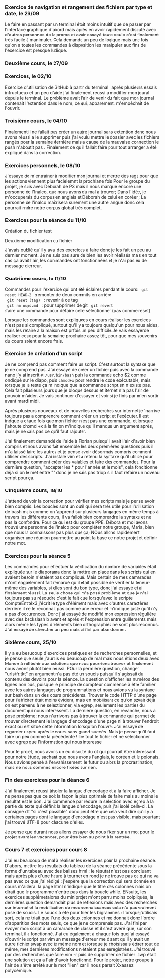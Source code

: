 
### Exercice de navigation et rangement des fichiers par type et date, le 26/09 
Le faire en passant par un terminal était moins intuitif que de passer par l'interface graphique d'abord 
mais après en avoir rapidement discuté avec d'autres personnes de la promo et avoir essayé toute seule 
c'est finalement très facile à manimuler. Cela demande un peu de logique mais une fois qu'on a toutes 
les commandes à disposition les manipuler aux fins de l'exercice est presque ludique.

### Deuxième cours, le 27/09

### Exercices, le 02/10 
Exercice d'utilisation de GitHub à partir du terminal : après plusieurs essais infructueux et un peu 
d'aide j'ai finalement reussi a modifier mon joural depuis le terminal. Le problème avait l'air de venir 
du fait que mon journal contenait l'extention dans le nom, ce qui, apparement, m'empêchait de l'ouvrir.

### Troisième cours, le 04/10 
Finalement il ne fallait pas créer un autre journal sans extention donc nous avons réussi a le supprimer 
puis j'ai voulu mettre le dossier avec les fichiers rangés pour la semaine dernière mais a cause de la 
mauvaise connection le push n'aboutit pas . Finalement ce qu'il fallait faire pour tout arranger a été 
expliqué dans la correction.

### Exercices personnels, le 08/10
J'essaye de m'entrainer à modifier mon journal et mettre des tags pour que les actions viennent plus 
facielemnt la prochiane fois Pour le groupe du projet, je suis avec Deborah de P3 mais il nous manque 
encore une personne de l'Inalco, que nous avons du mal à trouver; Dans l'idée, je m'occuperais du corpus 
en anglais et Déborah de celui en coréen; La personne de l'inalco maîtrisera surement une autre langue 
donc cela pourrait rndre notre corpus global très complet.

### Exercices pour la séance du 11/10
Création du fichier test

Deuxième modification du fichier

J'avais oublié qu'il y avai des exercices à faire donc je les fait un peu au dernier moment. Je ne suis 
pas sure de bien les avoir réalisés mais en tout cas ça avait l'air, les commandes ont fonctionnées et 
je n'ai pas eu de message d'erreur.

### Quatrième cours, le 11/10
Commandes pour l'exercice qui ont été éclaires pendant le cours:
<code> git reset HEAD~2 </code> :remonter de deux commits en arrière  
<code> git reset (tag) </code> : revenir à ce tag    
<code> git rm oups.md </code> : pour supprimer de git
<code> git revert </code> :faire une commande pour défaire celle sélectionner (pas comme reset)

Lorsque les commandes sont expliquées en cours réaliser les exercices n'est pas si compliqué, surtout qu'il y a 
toujours quelqu'un pour nous aides, mais les refaire à la maison est prfois un peu difficile.Je vais essayerde 
réaliser ceux pour la semaine prochaine assez tôt, pour que mes souvenirs du cours soient encore frais.


### Exercice de création d'un script
Je ne comprend pas comment faire un script. C'est surtout la syntaxe que je ne comprend pas. J'ai essayé de créer 
un fichier puis avec la commande nano j'y ai inscrit <code>#!/usr/bin/bash</code> puis la commande echo $2 comme 
ondiqué sur le diapo, puis <code>chmod+x</code> pour rendre le code exécutable, mais lorsque je le teste ça 
m'indique que la commande script.sh n'existe pas. Cela fait pllusieurs jours que je bloque dessus et iternet n'a 
pas l'air de pouvoir m'aider.
Je vais continuer d'essayer et voir si je finis par m'en sortir avant mardi midi.

Après plusieurs nouveaux et de nouvelles recherches sur internet je 'narrive toujours pas a comprendre comment créer 
un script et l'exécuter. Il est indqué a chaue fois que mon fichier n'est pas une commande, et lorsque j'ahoute chomd 
+x à la fin on m'indique qu'il manque un argument après, mais je ne sais pas ce qu'il faut rajouter.

J'ai finalement demandé de l'aide à Florian puisqu'il avait l'air d'avoir bien compris et nous avons fait ensemble 
les deux premières questions puis il m'a laissé faire les autres et je pense avoir désormais compris comment utiliser 
des scripts. J'ai instalé vim et a retenu la syntaxe qu'il utilise pour comprendre comment créer des vaiables et 
faire des commandes. Pour la dernière question, "accepter les * pour l'année et le mois", cela foncitionne déja si on 
le met entre "" donc je ne sais pas triop si il faut refaire un noveau script pour ça.

### Cinquième cours, 18/10
J'attend de voir la correction pour vérifier mes scripts mais je pense avoir bien compris. Les boucles sont un outil 
qui sera très utile pour l'utilisation de bash mais comme on 'apprend sur plusieurs langages en même temps à travers 
les différents cours, il va falloir bien comprendre la syntaxe et ne pas la confondre. Pour ce qui est du groupe PPE, 
Débora et moi avons trouvé une personne de l'inalco pour compléter notre groupe, Maria, bien que nous la connaissons 
pas plus que ça; NOus allons rapidement organiser une réunion pourmettre au point la base de notre projet et définir 
notre mot.

### Exercices pour la séance 5
Les commandes pour effectuer la vérification du nombre de variables était expliquée sur le diaporama donc la 
mettre en place dans les scripts qui en avaient besoin n'étaient pas compliqué. Mais certain de mes camarades 
m'ont éagaelement fait remarué qu'il était possible de vérifier la teneur-même des variables, si elles sont du 
bon type, donc j'ai essayé et ai finalement réussi. La seule chose qui m'a posé problème et que je n'ai 
toujours pas su résoudre c'est le fait que lorsqu'avec le scripte CompteEntitéx3 j'écrit le type d'élément mais 
avec d'autres caractères derrière il ne le reconnait pas comme une erreur et m'indique juste qu'il n'y a pas 
d'occurences. Donc j'ai essayé de modifié mon expression régulière avec des backslash b avant et après et 
l'expression entre guillements mais alors même les types d'éléments bien orthographiés ne sont plus reconnus.
J'ai essayé de chercher un peu mais ai fini par abandonner.

### Sixième cours, 25/10
Il y a eu beaucoup d'exercices pratiques er de recherches personnelles, et je pense que seule j'aurais eu 
beaucoup de mal mais nous étions deux avec Manon à réfléchir aux solutions que nous pourrions trouver et 
finalement nous avons plutôt bien réussi. POur la permière question, changer "urls/fr.tkt" en argument n'a pas 
été un soucis puisqu'il s'agissait du contenu des devoirs pour la séance. La question d'afficher les numéros 
des lignes non pus, puisque le principe de compteur commence à être familier avce les autres langages de 
programmations et nous avions vu la syntaxe sur bash dans un des cours précédents. Trouver le code HTTP d'une 
page pour l'afficher était moins évident, mais en mobilisant ce qu'on szvait déjà on est parvenu à ne 
selectionner, via egrep, seulement les parties du document qui nous interessent. La derniere question, en 
revanche, nous a posé problème: nous n'arrivons pas à trouver la commande qui permet de trouver directement le 
langage d'encodage d'une page ni à trouver l'endroit exact ou est situé cette information lorsqu'on l'ouvre. 
J'ai essayé de regarder unpeu après le cours sans grand succès. Mais je pense qu'il faut faire un peu comme la 
précédente ! lire tout le fichier et ne selectionner avec egrep que l'information qui nous interesse

Pour le projet, nous avons un eu discuté du ot qui pourrait être interessant pour notre étude, sachant que 
nous avons l'anglais, le coréen et le polonais. Nous avions pensé à l'envahissement, le futur ou alors la 
procrastination, mais ne nous sommes encore fixées sur rien.

### Fin des exercices pour la déance 6
J'ai finalement réussi àisoler la langue d'encodage et à la faire afficher. Je ne pense pas que ce soit la 
façon la plus optimale de faire mais au moins le résultat est le bon. J'ai commencé par rédure la selection 
avec egrep à la partie du texte qui définit la langue d'encodage, puis j'ai isolé celle-ci. La consigne dit 
"si c'est possible" donc peut être que cela veut dire qu'il y a certaines pages dont le langage d'encodage 
n'est pas visible, mais pourtant j'ai trouvé UTF-8 pour chacune d'elles.

Je pense que durant nous allons essayer de nous fixer sur un mot pour le projet avant les vacances, pour être bien au point à la rentrée.

### Cours 7 et exercices pour cours 8
J'ai eu beaucoup de mal à réaliser les exercices pour la prochaine séance. D'abors, mettre les résultats 
du tableau de la séance précédente sous la forme d'un tabeau avec des balises html : le résutat n'est pas 
concluant mais après plus d'une heure à tourner en rond je ne trouve pas ce qui ne va pas avec ce que 
j'ai rédigé : j'espère que la correction qui sera donnée en cours m'aidera. la page html n'indique que le 
titre des colonnes mais on dirait que le programme n'entre pas dans la boucle while. ENsuite, les 
exercices supplémetaiores du miniprojet m'ont parru moins colpliqués, la dernières question demandait 
plus de reflexions mais avec des recherches sur internet et la mobilisation de mes connaissances cela n'a 
pas vraiment posé de soucis. Le soucis à ete pour trier les bigrammes : l'orsquej'utilisais sort, cela ne 
triait que l'une des deux colonnes et me donnait donc l'ordre d'apparition des mots seuls, ce que je ne 
comprenais pas. J'ai fini par evoyer mon script à un camarade de classe et il s'est avéré que, sur son 
terminal, il a fonctionné. J'ai eu également à chaque fois quej'ai essayé d'ouvrir le script par vim un 
message d'erreur me disant qu'il y avait un autre fichier swap avec le même nom et lorsque je choisissais 
éditer tout de même, mes dernières modifications n'étaient pas enregistrées. J'ai trouvé par des 
recherches que faire vim -r puis de supprimer ce fichier .swp était une solution et ça a l'air d'avoir 
fonctionné. Pour le projet, notre groupe à l'air de s'être arrêté sur le mot "lien" car il nous parrait 
Xxassez polycémique.
